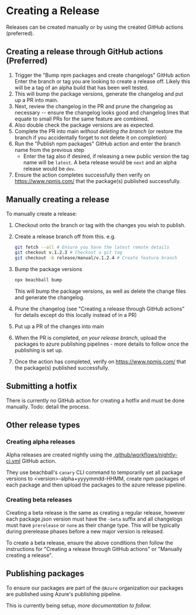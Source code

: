 # Creating a Release

Releases can be created manually or by using the created GitHub actions (preferred).

## Creating a release through GitHub actions (Preferred)

1. Trigger the "Bump npm packages and create changelogs" GitHub action
    Enter the branch or tag you are looking to create a release off. Likely this will be a tag of an alpha build that has been well tested.
1. This will bump the package versions, generate the changelog and put up a PR into main.
1. Next, review the changelog in the PR and prune the changelog as necessary -- ensure the changelog looks good and changelog lines that equate to small PRs for the same feature are combined.
1. Also double check the package versions are as expected.
1. Complete the PR into main _without deleting the branch_ (or restore the branch if you accidentally forget to not delete it on completion)
1. Run the "Publish npm packages" GitHub action and enter the branch name from the previous step
    * Enter the tag also if desired, if releasing a new public version the tag name will be `latest`. A beta release would be `next` and an alpha release would be `dev`.
1. Ensure the action completes successfully then verify on <https://www.npmjs.com/> that the package(s) published successfully.

## Manually creating a release

To manually create a release:

1. Checkout onto the branch or tag with the changes you wish to publish.
1. Create a release branch off from this. e.g.

    ```bash
    git fetch --all # Ensure you have the latest remote details
    git checkout v.1.2.3 # Checkout a git tag
    git checkout -b release/manual/v.1.2.4 # Create feature branch
    ```

1. Bump the package versions

    ```bash
    npx beachball bump
    ```

    This will bump the package versions, as well as delete the change files and generate the changelog.
1. Prune the changelog (see "Creating a release through GitHub actions" for details except do this locally instead of in a PR)
1. Put up a PR of the changes into main
1. When the PR is completed, _on your release branch_, upload the packages to azure publishing pipelines - more details to follow once the publishing is set up.
1. Once the action has completed, verify on <https://www.npmjs.com/> that the package(s) published successfully.

## Submitting a hotfix

There is currently no GitHub action for creating a hotfix and must be done manually.
Todo: detail the process.

## Other release types

### Creating alpha releases

Alpha releases are created nightly using the [.github/workflows/nightly-ci.yml](https://github.com/Azure/communication-ui-sdk/blob/main/.github/workflows/nightly-ci.yml) GitHub action.

They use beachball's `canary` CLI command to temporarily set all package versions to \<version\>-alpha+yyyymmdd-HHMM, create npm packages of each package and then upload the packages to the azure release pipeline.

### Creating beta releases

Creating a beta release is the same as creating a regular release, however each package.json version must have the `-beta` suffix and all changelogs must have `prerelease` or `none` as their change type. This will be typically during prerelease phases before a new major version is released.

To create a beta release, ensure the above conditions then follow the instructions for "Creating a release through GitHub actions" or "Manually creating a release".

## Publishing packages

To ensure our packages are part of the `@Azure` organization our packages are published using Azure's publishing pipeline.

This is currently being setup, _more documentation to follow_.
